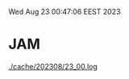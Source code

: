 Wed Aug 23 00:47:06 EEST 2023
# JAM
<a href='./cache/202308/23_00.log'>./cache/202308/23_00.log</a>
